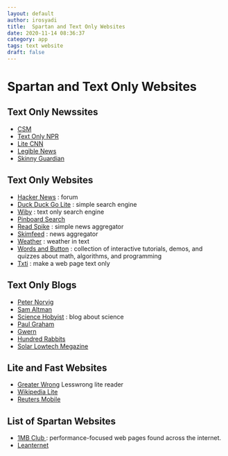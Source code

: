 ```yaml
---
layout: default
author: irosyadi
title:  Spartan and Text Only Websites
date: 2020-11-14 08:36:37
category: app
tags: text website
draft: false
---
```


# Spartan and Text Only Websites

## Text Only Newssites
- [CSM](https://www.csmonitor.com/layout/set/text/textedition)
- [Text Only NPR](https://text.npr.org/)
- [Lite CNN](https://lite.cnn.com/en)
- [Legible News](https://legiblenews.com/)
- [Skinny Guardian](https://www.skinnyguardian.xyz/)

## Text Only Websites
- [Hacker News](https://news.ycombinator.com/news) : forum
- [Duck Duck Go Lite](https://duckduckgo.com/lite/) : simple search engine
- [Wiby](https://wiby.me/) : text only search engine
- [Pinboard Search](https://pinboard.in/search/)
- [Read Spike](https://readspike.com/) : simple news aggregator
- [Skimfeed](https://skimfeed.com/) : news aggregator
- [Weather](https://wttr.in/) : weather in text
- [Words and Button](https://wordsandbuttons.online/) : collection of interactive tutorials, demos, and quizzes about math, algorithms, and programming
- [Txti](https://txti.es/) : make a web page text only

## Text Only Blogs
- [Peter Norvig](https://norvig.com/)
- [Sam Altman](https://blog.samaltman.com/)
- [Science Hobyist](https://amasci.com/) : blog about science
- [Paul Graham](https://paulgraham.com/articles.html)
- [Gwern](https://www.gwern.net/)
- [Hundred Rabbits](https://100r.co/site/home.html)
- [Solar Lowtech Megazine](https://solar.lowtechmagazine.com/)

## Lite and Fast Websites
- [Greater Wrong](https://www.greaterwrong.com/) Lesswrong lite reader
- [Wikipedia Lite](https://en.m.wikipedia.org/wiki/Main_Page)
- [Reuters Mobile](https://mobile.reuters.com/)

## List of Spartan Websites
- [1MB Club ](https://1mb.club/) : performance-focused web pages found across the internet.
- [Leanternet](https://www.leanternet.com/)
